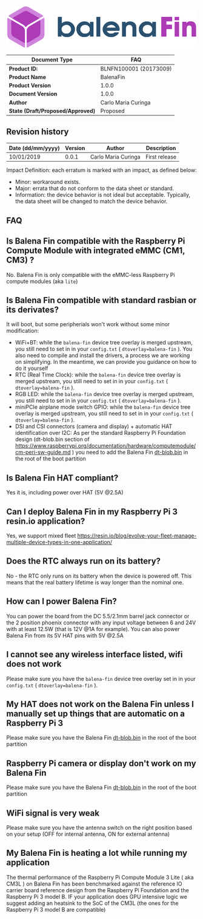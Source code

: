 <center>

![Fin logo](../../assets/balenaFin_logo.png)

| **Document Type** | FAQ |
| --- | --- |
| **Product ID:** | BLNFN100001 (20173009) |
| **Product Name** | BalenaFin |
| **Product Version** | 1.0.0 |
| **Document Version** | 1.0.0 |
| **Author** | Carlo Maria Curinga |
| **State (Draft/Proposed/Approved)** | Proposed |

</center>

## Revision history

<center>

| **Date (dd/mm/yyyy)** | **Version** | **Author** | **Description** |
| --- | --- | --- | --- |
| 10/01/2019 | 0.0.1 | Carlo Maria Curinga | First release |

</center>

Impact Definition: each erratum is marked with an impact, as defined below:

- Minor: workaround exists.
- Major: errata that do not conform to the data sheet or standard.
- Information: the device behavior is not ideal but acceptable. Typically, the data sheet will be
changed to match the device behavior.

<div class="page-break"></div>

## FAQ

## Is Balena Fin compatible with the Raspberry Pi Compute Module with integrated eMMC (CM1, CM3) ?
No. Balena Fin is only compatible with the eMMC-less Raspberry Pi compute modules (aka `lite`)

## Is Balena Fin compatible with standard rasbian or its derivates?
It will boot, but some peripherials won't work without some minor modification:

* WiFi+BT: while the `balena-fin` device tree overlay is merged upstream, you still need to set in in your `config.txt` ( `dtoverlay=balena-fin` ). You also need to compile and install the drivers, a process we are working on simplifying. In the meantime, we can provide you guidance on how to do it yourself
* RTC (Real Time Clock): while the `balena-fin` device tree overlay is merged upstream, you still need to set in in your `config.txt` ( `dtoverlay=balena-fin` ).
* RGB LED: while the `balena-fin` device tree overlay is merged upstream, you still need to set in in your `config.txt` ( `dtoverlay=balena-fin` ).
* miniPCIe airplane mode switch GPIO: while the `balena-fin` device tree overlay is merged upstream, you still need to set in in your `config.txt` ( `dtoverlay=balena-fin` ).
* DSI and CSI connectors (camera and display) + automatic HAT identification over I2C: As per the standard Raspberry Pi Foundation design (dt-blob.bin section of https://www.raspberrypi.org/documentation/hardware/computemodule/cm-peri-sw-guide.md ) you need to add the Balena Fin [dt-blob.bin](https://github.com/resin-io/balena-fin/raw/master/software/dt-blob/dt-blob.bin) in the root of the boot partition

## Is Balena Fin HAT compliant?
Yes it is, including power over HAT (5V @2.5A)

## Can I deploy Balena Fin in my Raspberry Pi 3 resin.io application?
Yes, we support mixed fleet https://resin.io/blog/evolve-your-fleet-manage-multiple-device-types-in-one-application/

## Does the RTC always run on its battery?
No - the RTC only runs on its battery when the device is powered off. This means that the real battery lifetime is way longer than the nominal one.

## How can I power Balena Fin?
You can power the board from the DC 5.5/2.1mm barrel jack connector or the 2 position phoenix connector with any input voltage between 6 and 24V with at least 12.5W (that is 12V @1A for example). You can also power Balena Fin from its 5V HAT pins with 5V @2.5A

## I cannot see any wireless interface listed, wifi does not work
Please make sure you have the `balena-fin` device tree overlay set in in your `config.txt` ( `dtoverlay=balena-fin` ).

## My HAT does not work on the Balena Fin unless I manually set up things that are automatic on a Raspberry Pi 3
Please make sure you have the Balena Fin [dt-blob.bin](https://github.com/resin-io/balena-fin/raw/master/software/dt-blob/dt-blob.bin) in the root of the boot partition

## Raspberry Pi camera or display don't work on my Balena Fin
Please make sure you have the Balena Fin [dt-blob.bin](https://github.com/resin-io/balena-fin/raw/master/software/dt-blob/dt-blob.bin) in the root of the boot partition

## WiFi signal is very weak
Please make sure you have the antenna switch on the right position based on your setup (OFF for internal antenna, ON for external antenna)

## My Balena Fin is heating a lot while running my application
The thermal performance of the Raspberry Pi Compute Module 3 Lite ( aka CM3L ) on Balena Fin has been benchmarked against the reference IO carrier board reference design from the Raspberry Pi Foundation and the Raspberry Pi 3 model B. IF your application does GPU intensive logic we suggest adding an heatsink to the SoC of the CM3L (the ones for the Raspberry Pi 3 model B are compatible)
